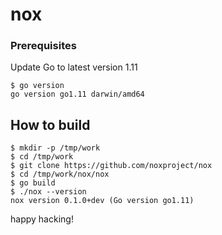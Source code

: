 # nox


###  Prerequisites

Update Go to latest version 1.11

```
$ go version
go version go1.11 darwin/amd64
```

## How to build

```
$ mkdir -p /tmp/work
$ cd /tmp/work
$ git clone https://github.com/noxproject/nox 
$ cd /tmp/work/nox/nox
$ go build
$ ./nox --version
nox version 0.1.0+dev (Go version go1.11)
```

happy hacking!

